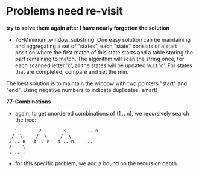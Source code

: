 # Problems need re-visit

**try to solve them again after I have nearly forgotten the solution**

- 76-Minimum_window_substring.  One easy solution can be maintaining
  and aggregating a set of "states", each "state" consists of a start
  position where the first match of this state starts and a table
  storing the part remaining to match.  The algorithm will scan the
  string once, for each scanned letter 'c', all the states will be
  updated w.r.t 'c'.  For states that are completed, compare and set
  the min.

 The best solution is to maintain the window with two pointers "start"
 and "end". Using negative numbers to indicate duplicates, smart!


**77-Combinations**
- again, to get unordered combinations of (1 .. n), we recursively search the tree:
```
   1        2        3       ... n
  /  \     /  \     /  \
 2 .. n   3 .. n   4 .. n    ...
 /    \
 . .. .
```
- for this specific problem, we add a bound on the recursion depth.